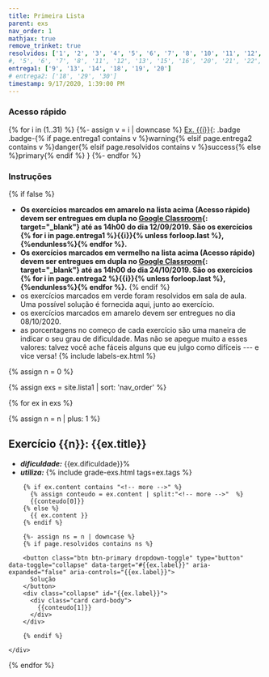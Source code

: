 ```yaml
---
title: Primeira Lista
parent: exs
nav_order: 1
mathjax: true
remove_trinket: true
resolvidos: ['1', '2', '3', '4', '5', '6', '7', '8', '10', '11', '12', '15', '16', '17', '21', '22', '23', '24', '27', '28']
#, '5', '6', '7', '8', '11', '12', '13', '15', '16', '20', '21', '22', '23', '26']
entrega1: ['9', '13', '14', '18', '19', '20']
# entrega2: ['18', '29', '30']
timestamp: 9/17/2020, 1:39:00 PM
---
```


### Acesso rápido
{% for i in (1..31) %}
{%- assign v = i | downcase %}
[Ex. {{i}}](#ex{{i}}){: .badge .badge-{% if page.entrega1 contains v %}warning{% elsif page.entrega2 contains v %}danger{% elsif page.resolvidos contains v %}success{% else %}primary{% endif %} }
{%- endfor %}

### Instruções
{% if false %}
- **Os exercícios marcados em <span class="badge badge-warning">amarelo</span> na lista acima (Acesso rápido) devem ser entregues em dupla no [Google Classroom](https://classroom.google.com){: target="\_blank"} até as 14h00 do dia 12/09/2019. São os exercícios {% for i in page.entrega1 %}{{i}}{% unless forloop.last %}, {%endunless%}{% endfor %}.**
- **Os exercícios marcados em <span class="badge badge-danger">vermelho</span> na lista acima (Acesso rápido) devem ser entregues em dupla no [Google Classroom](https://classroom.google.com){: target="\_blank"} até as 14h00 do dia 24/10/2019. São os exercícios {% for i in page.entrega2 %}{{i}}{% unless forloop.last %}, {%endunless%}{% endfor %}.**
{% endif  %}
- os exercícios marcados em <span class="badge badge-success">verde</span> foram resolvidos em sala de aula. Uma possível solução é fornecida aqui, junto ao exercício.
- os exercícios marcados em <span class="badge badge-warning">amarelo</span> devem ser entregues no dia 08/10/2020.
- as porcentagens no começo de cada exercício são uma maneira de indicar o seu grau de dificuldade. Mas não se apegue muito a esses valores: talvez você ache fáceis alguns que eu julgo como difíceis --- e vice versa!
{% include labels-ex.html %}

{% assign n = 0 %}

{% assign exs = site.lista1 | sort: 'nav_order' %}

{% for ex in exs %}

{% assign n = n | plus: 1 %}

<div class="card mb-2">
    <a name="ex{{n}}"></a><h2 class="card-title alert alert-primary">Exercício {{n}}: {{ex.title}}</h2>
    <div class="card-body">
        <ul>
            <li><i><b>dificuldade:</b></i> {{ex.dificuldade}}%</li>
            <li><i><b>utiliza:</b></i> {% include grade-exs.html tags=ex.tags %}</li>
        </ul>

        {% if ex.content contains "<!-- more -->" %}
          {% assign conteudo = ex.content | split:"<!-- more -->"  %}
          {{conteudo[0]}}
        {% else %}
          {{ ex.content }}
        {% endif %}

        {%- assign ns = n | downcase %}
        {% if page.resolvidos contains ns %}

        <button class="btn btn-primary dropdown-toggle" type="button" data-toggle="collapse" data-target="#{{ex.label}}" aria-expanded="false" aria-controls="{{ex.label}}">
          Solução
        </button>
        <div class="collapse" id="{{ex.label}}">
          <div class="card card-body">
            {{conteudo[1]}}
          </div>
        </div>

        {% endif %}

    </div>
</div>

{% endfor %}
